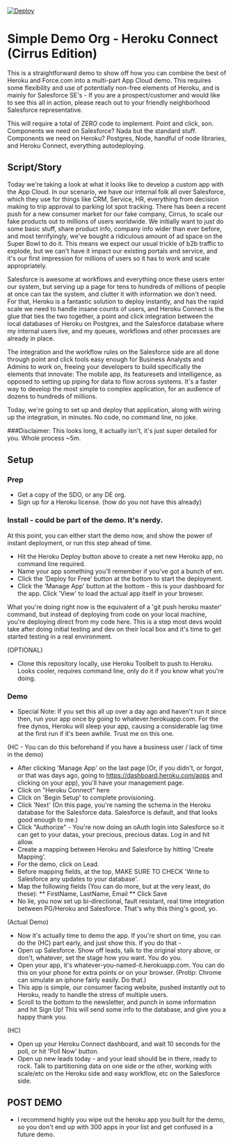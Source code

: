 [![Deploy](https://www.herokucdn.com/deploy/button.png)](https://heroku.com/deploy?template=https://github.com/sohrmann/simpleSDOHeroku)

Simple Demo Org - Heroku Connect (Cirrus Edition)
======================

This is a straightforward demo to show off how you can combine the best of Heroku and Force.com into a multi-part App Cloud demo. This requires some flexibility and use of potentially non-free elements of Heroku, and is mainly for Salesforce SE's - If you are a prospect/customer and would like to see this all in action, please reach out to your friendly neighborhood Salesforce representative.

This will require a total of ZERO code to implement. Point and click, son. Components we need on Salesforce? Nada but the standard stuff. Components we need on Heroku? Postgres, Node, handful of node libraries, and Heroku Connect, everything autodeploying.


Script/Story
-------------
Today we're taking a look at what it looks like to develop a custom app with the App Cloud. In our scenario, we have our internal folk all over Salesforce, which they use for things like CRM, Service, HR, everything from decision making to trip approval to parking lot spot tracking. There has been a recent push for a new consumer market for our fake company, Cirrus, to scale our fake products out to millions of users worldwide. We initially want to just do some basic stuff, share product info, company info wider than ever before, and most terrifyingly, we've bought a ridiculous amount of ad space on the Super Bowl to do it. This means we expect our usual trickle of b2b traffic to explode, but we can't have it impact our existing portals and service, and it's our first impression for millions of users so it has to work and scale appropriately. 

Salesforce is awesome at workflows and everything once these users enter our system, but serving up a page for tens to hundreds of millions of people at once can tax the system, and clutter it with information we don't need. For that, Heroku is a fantastic solution to deploy instantly, and has the rapid scale we need to handle insane counts of users, and Heroku Connect is the glue that ties the two together, a point and click integration between the local databases of Heroku on Postgres, and the Salesforce database where my internal users live, and my queues, workflows and other processes are already in place.

The integration and the workflow rules on the Salesforce side are all done through point and click tools easy enough for Business Analysts and Admins to work on, freeing your developers to build specifically the elements that innovate: The mobile app, its featuresets and intelligence, as opposed to setting up piping for data to flow across systems. It's a faster way to develop the most simple to complex application, for an audience of dozens to hundreds of millions.

Today, we're going to set up and deploy that application, along with wiring up the integration, in minutes. No code, no command line, no joke.

 ###Disclaimer: This looks long, it actually isn't, it's just super detailed for you. Whole process ~5m.

Setup
-------------
### Prep
* Get a copy of the SDO, or any DE org.
* Sign up for a Heroku license. (how do you not have this already)

### Install - could be part of the demo. It's nerdy.
At this point, you can either start the demo now, and show the power of instant deployment, or run this step ahead of time. 
* Hit the Heroku Deploy button above to create a net new Heroku app, no command line required.
* Name your app something you'll remember if you've got a bunch of em. 
* Click the 'Deploy for Free' button at the bottom to start the deployment.
* Click the 'Manage App' button at the bottom - this is your dashboard for the app. Click 'View' to load the actual app itself in your browser.

What you're doing right now is the equivalent of a 'git push heroku master' command, but instead of deploying from code on your local machine, you're deploying direct from my code here. This is a step most devs would take after doing initial testing and dev on their local box and it's time to get started testing in a real environment. 


(OPTIONAL)
* Clone this repository locally, use Heroku Toolbelt to push to Heroku.
Looks cooler, requires command line, only do it if you know what you're doing.

### Demo
* Special Note: If you set this all up over a day ago and haven't run it since then, run your app once by going to whatever.herokuapp.com. For the free dynos, Heroku will sleep your app, causing a considerable lag time at the first run if it's been awhile. Trust me on this one.



(HC - You can do this beforehand if you have a business user / lack of time in the demo)
* After clicking 'Manage App' on the last page (Or, if you didn't, or forgot, or that was days ago, going to https://dashboard.heroku.com/apps and clicking on your app), you'll have your management page. 
* Click on "Heroku Connect" here
* Click on 'Begin Setup' to complete provisioning.
* Click 'Next' (On this page, you're naming the schema in the Heroku database for the Salesforce data. Salesforce is default, and that looks good enough to me.)
* Click "Authorize" - You're now doing an oAuth login into Salesforce so it can get to your datas, your precious, precious datas. Log in and hit allow.
* Create a mapping between Heroku and Salesforce by hitting 'Create Mapping'.
* For the demo, click on Lead. 
* Before mapping fields, at the top, MAKE SURE TO CHECK 'Write to Salesforce any updates to your database'.
* Map the following fields (You can do more, but at the very least, do these): 
** FirstName, LastName, Email
** Click Save
* No lie, you now set up bi-directional, fault resistant, real time integration between PG/Heroku and Salesforce. That's why this thing's good, yo.


(Actual Demo)
* Now it's actually time to demo the app. If you're short on time, you can do the (HC) part early, and just show this. If you do that - 
* Open up Salesforce. Show off leads, talk to the original story above, or don't, whatever, set the stage how you want. You do you.
* Open your app, it's whatever-you-named-it.herokuapp.com. You can do this on your phone for extra points or on your browser. (Protip: Chrome can simulate an iphone fairly easily. Do that.)
* This app is simple, our consumer facing website, pushed instantly out to Heroku, ready to handle the stress of multiple users. 
* Scroll to the bottom to the newsletter, and punch in some information and hit Sign Up! This will send some info to the database, and give you a happy thank you.

(HC)
* Open up your Heroku Connect dashboard, and wait 10 seconds for the poll, or hit 'Poll Now' button.
* Open up new leads today - and your lead should be in there, ready to rock. Talk to partitioning data on one side or the other, working with scale/etc on the Heroku side and easy workflow, etc on the Salesforce side.

## POST DEMO
* I recommend highly you wipe out the heroku app you built for the demo, so you don't end up with 300 apps in your list and get confused in a future demo. 
